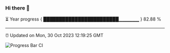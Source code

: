 ### Hi there 👋

⏳ Year progress { ████████████████████████▁▁▁▁▁▁ } 82.88 %

---

⏰ Updated on Mon, 30 Oct 2023 12:19:25 GMT

![Progress Bar CI](https://github.com/liununu/liununu/workflows/Progress%20Bar%20CI/badge.svg)

